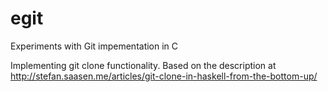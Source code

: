 egit
====

Experiments with Git impementation in C

Implementing git clone functionality. Based on the description at http://stefan.saasen.me/articles/git-clone-in-haskell-from-the-bottom-up/
